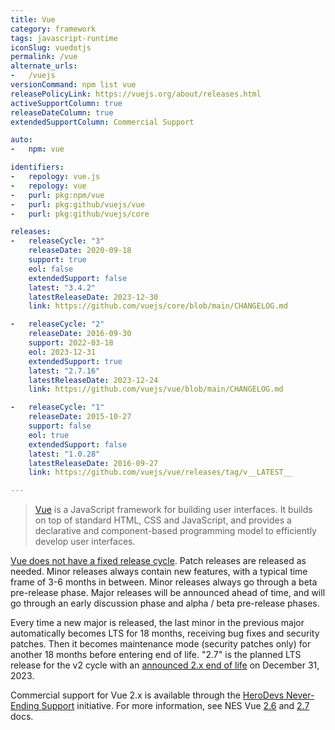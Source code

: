```yaml
---
title: Vue
category: framework
tags: javascript-runtime
iconSlug: vuedotjs
permalink: /vue
alternate_urls:
-   /vuejs
versionCommand: npm list vue
releasePolicyLink: https://vuejs.org/about/releases.html
activeSupportColumn: true
releaseDateColumn: true
extendedSupportColumn: Commercial Support

auto:
-   npm: vue

identifiers:
-   repology: vue.js
-   repology: vue
-   purl: pkg:npm/vue
-   purl: pkg:github/vuejs/vue
-   purl: pkg:github/vuejs/core

releases:
-   releaseCycle: "3"
    releaseDate: 2020-09-18
    support: true
    eol: false
    extendedSupport: false
    latest: "3.4.2"
    latestReleaseDate: 2023-12-30
    link: https://github.com/vuejs/core/blob/main/CHANGELOG.md

-   releaseCycle: "2"
    releaseDate: 2016-09-30
    support: 2022-03-18
    eol: 2023-12-31
    extendedSupport: true
    latest: "2.7.16"
    latestReleaseDate: 2023-12-24
    link: https://github.com/vuejs/vue/blob/main/CHANGELOG.md

-   releaseCycle: "1"
    releaseDate: 2015-10-27
    support: false
    eol: true
    extendedSupport: false
    latest: "1.0.28"
    latestReleaseDate: 2016-09-27
    link: https://github.com/vuejs/vue/releases/tag/v__LATEST__

---
```


> [Vue](https://vuejs.org/) is a JavaScript framework for building user interfaces. It builds on top
> of standard HTML, CSS and JavaScript, and provides a declarative and component-based programming
> model to efficiently develop user interfaces.

[Vue does not have a fixed release cycle](https://vuejs.org/about/releases.html). Patch releases are
released as needed. Minor releases always contain new features, with a typical time frame of 3-6
months in between. Minor releases always go through a beta pre-release phase. Major releases will be
announced ahead of time, and will go through an early discussion phase and alpha / beta pre-release
phases.

Every time a new major is released, the last minor in the previous major automatically becomes LTS
for 18 months, receiving bug fixes and security patches. Then it becomes maintenance mode (security
patches only) for another 18 months before entering end of life. "2.7" is the planned LTS release
for the v2 cycle with an [announced 2.x end of life](https://v2.vuejs.org/lts/) on December 31, 2023.

Commercial support for Vue 2.x is available through the [HeroDevs Never-Ending Support](https://www.herodevs.com/support/nes-vue)
initiative. For more information, see NES Vue [2.6](https://support.herodevs.com/hc/en-us/articles/21257913328909-Vue-2-6-NES) and
[2.7](https://support.herodevs.com/hc/en-us/articles/21257927146381-Vue-2-7-NES) docs.
